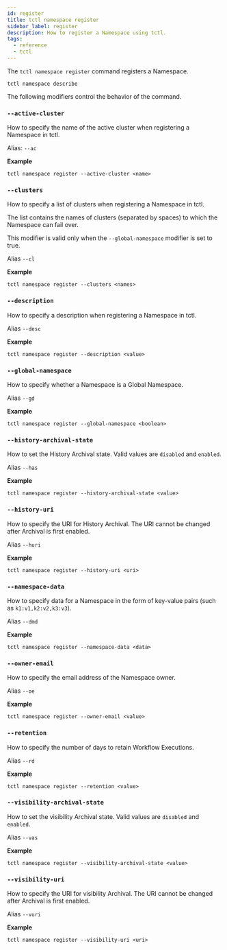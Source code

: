 ```yaml
---
id: register
title: tctl namespace register
sidebar_label: register
description: How to register a Namespace using tctl.
tags:
  - reference
  - tctl
---
```


The `tctl namespace register` command registers a Namespace.

`tctl namespace describe`

The following modifiers control the behavior of the command.

### `--active-cluster`

How to specify the name of the active cluster when registering a Namespace in tctl.

Alias: `--ac`

**Example**

```
tctl namespace register --active-cluster <name>
```

### `--clusters`

How to specify a list of clusters when registering a Namespace in tctl.

The list contains the names of clusters (separated by spaces) to which the Namespace can fail over.

This modifier is valid only when the `--global-namespace` modifier is set to true.

Alias `--cl`

**Example**

```
tctl namespace register --clusters <names>
```

### `--description`

How to specify a description when registering a Namespace in tctl.

Alias `--desc`

**Example**

```
tctl namespace register --description <value>
```

### `--global-namespace`

How to specify whether a Namespace is a Global Namespace.

Alias `--gd`

**Example**

```
tctl namespace register --global-namespace <boolean>
```

### `--history-archival-state`

How to set the History Archival state. Valid values are `disabled` and `enabled`.

Alias `--has`

**Example**

```
tctl namespace register --history-archival-state <value>
```

### `--history-uri`

How to specify the URI for History Archival. The URI cannot be changed after Archival is first enabled.

Alias `--huri`

**Example**

```
tctl namespace register --history-uri <uri>
```

### `--namespace-data`

How to specify data for a Namespace in the form of key-value pairs (such as `k1:v1,k2:v2,k3:v3`).

Alias `--dmd`

**Example**

```
tctl namespace register --namespace-data <data>
```

### `--owner-email`

How to specify the email address of the Namespace owner.

Alias `--oe`

**Example**

```
tctl namespace register --owner-email <value>
```

### `--retention`

How to specify the number of days to retain Workflow Executions. 

Alias `--rd`

**Example**

```
tctl namespace register --retention <value>
```

### `--visibility-archival-state`

How to set the visibility Archival state. Valid values are `disabled` and `enabled`.

Alias `--vas`

**Example**

```
tctl namespace register --visibility-archival-state <value>
```

### `--visibility-uri`

How to specify the URI for visibility Archival. The URI cannot be changed after Archival is first enabled.


Alias `--vuri`

**Example**

```
tctl namespace register --visibility-uri <uri>
```
